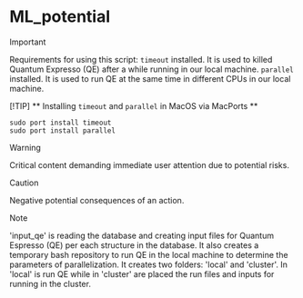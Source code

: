 # ML_potential

> [!IMPORTANT]  
> Requirements for using this script:
> `timeout` installed. It is used to killed Quantum Expresso (QE) after a while running in our local machine.
> `parallel` installed. It is used to run QE at the same time in different CPUs in our local machine.
>
> [!TIP]
> ** Installing `timeout` and `parallel` in MacOS via MacPorts **
> ```
> sudo port install timeout
> sudo port install parallel
> ```

> [!WARNING]  
> Critical content demanding immediate user attention due to potential risks.

> [!CAUTION]
> Negative potential consequences of an action.


> [!NOTE]
> 'input_qe' is reading the database and creating input files for Quantum Espresso (QE) per each structure in the database.
> It also creates a temporary bash repository to run QE in the local machine to determine the parameters of parallelization.
> It creates two folders: 'local' and 'cluster'. In 'local' is run QE while in 'cluster' are placed the run files and inputs for running in the cluster.
